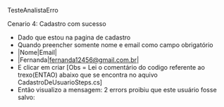  TesteAnalistaErro

Cenario 4: Cadastro com sucesso

- Dado que estou na pagina de cadastro
- Quando preencher somente nome e email como campo obrigatório
- |Nome|Email|
- |Fernanda|fernanda12456@gmail.com.br|
- E clicar em criar
[Obs = Lei o comentário do codigo referente ao trexo(ENTAO) abaixo que se encontra no aquivo CadastroDeUsuarioSteps.cs]
- Então visualizo a mensagem: 2 errors proibiu que este usuário fosse salvo:

